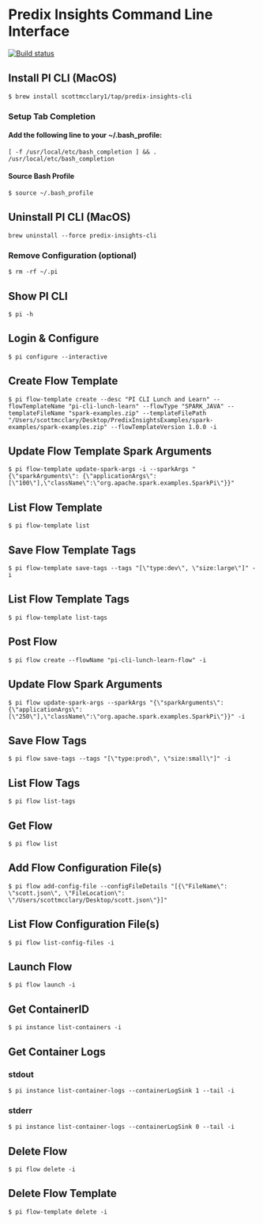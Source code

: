 # Predix Insights Command Line Interface

[![Build status](https://travis-ci.org/scottmcclary1/predix-insights-cli.svg?master)](https://travis-ci.org/scottmcclary1)

## Install PI CLI (MacOS)
```
$ brew install scottmcclary1/tap/predix-insights-cli
```

### Setup Tab Completion
#### Add the following line to your ~/.bash_profile:
```
[ -f /usr/local/etc/bash_completion ] && . /usr/local/etc/bash_completion
```
#### Source Bash Profile
```
$ source ~/.bash_profile
```

## Uninstall PI CLI (MacOS)
```
brew uninstall --force predix-insights-cli
```

### Remove Configuration (optional)
```
$ rm -rf ~/.pi
```

## Show PI CLI
```
$ pi -h
```

## Login & Configure
```
$ pi configure --interactive
```

## Create Flow Template
```
$ pi flow-template create --desc "PI CLI Lunch and Learn" --flowTemplateName "pi-cli-lunch-learn" --flowType "SPARK_JAVA" --templateFileName "spark-examples.zip" --templateFilePath "/Users/scottmcclary/Desktop/PredixInsightsExamples/spark-examples/spark-examples.zip" --flowTemplateVersion 1.0.0 -i
```
## Update Flow Template Spark Arguments
```
$ pi flow-template update-spark-args -i --sparkArgs "{\"sparkArguments\": {\"applicationArgs\":[\"100\"],\"className\":\"org.apache.spark.examples.SparkPi\"}}"
```

## List Flow Template
```
$ pi flow-template list
```

## Save Flow Template Tags
```
$ pi flow-template save-tags --tags "[\"type:dev\", \"size:large\"]" -i
```

## List Flow Template Tags
```
$ pi flow-template list-tags
```

## Post Flow
```
$ pi flow create --flowName "pi-cli-lunch-learn-flow" -i
```

## Update Flow Spark Arguments
```
$ pi flow update-spark-args --sparkArgs "{\"sparkArguments\": {\"applicationArgs\":[\"250\"],\"className\":\"org.apache.spark.examples.SparkPi\"}}" -i
```

## Save Flow Tags
```
$ pi flow save-tags --tags "[\"type:prod\", \"size:small\"]" -i
```

## List Flow Tags
```
$ pi flow list-tags
```

## Get Flow
```
$ pi flow list
```

## Add Flow Configuration File(s)
```
$ pi flow add-config-file --configFileDetails "[{\"FileName\": \"scott.json\", \"FileLocation\": \"/Users/scottmcclary/Desktop/scott.json\"}]"
```

## List Flow Configuration File(s)
```
$ pi flow list-config-files -i
```

## Launch Flow
```
$ pi flow launch -i
```

## Get ContainerID
```
$ pi instance list-containers -i
```

## Get Container Logs

### stdout
```
$ pi instance list-container-logs --containerLogSink 1 --tail -i
```

### stderr
```
$ pi instance list-container-logs --containerLogSink 0 --tail -i
```

## Delete Flow
```
$ pi flow delete -i
```

## Delete Flow Template
```
$ pi flow-template delete -i
```
